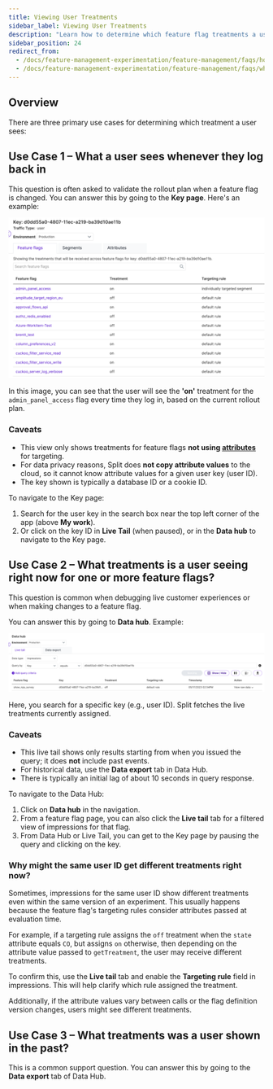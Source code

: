 ```yaml
---
title: Viewing User Treatments
sidebar_label: Viewing User Treatments
description: "Learn how to determine which feature flag treatments a user currently sees, what they will see on subsequent visits, and how to review their past treatment history using the Split dashboard and data tools."
sidebar_position: 24
redirect_from:
  - /docs/feature-management-experimentation/feature-management/faqs/how-can-you-tell-what-treatment-a-user-sees
  - /docs/feature-management-experimentation/feature-management/faqs/why-might-the-same-user-id-get-different-treatments/
---
```


## Overview

There are three primary use cases for determining which treatment a user sees:

## Use Case 1 – What a user sees whenever they log back in

This question is often asked to validate the rollout plan when a feature flag is changed. You can answer this by going to the **Key page**. Here's an example:

![](../static/use-case-1.png)

In this image, you can see that the user will see the **'on'** treatment for the `admin_panel_access` flag every time they log in, based on the current rollout plan.

### Caveats

- This view only shows treatments for feature flags **not using [attributes](/docs/feature-management-experimentation/feature-management/target-with-custom-attributes/)** for targeting.  
- For data privacy reasons, Split does **not copy attribute values** to the cloud, so it cannot know attribute values for a given user key (user ID).  
- The key shown is typically a database ID or a cookie ID.

To navigate to the Key page:

1. Search for the user key in the search box near the top left corner of the app (above **My work**).  
1. Or click on the key ID in **Live Tail** (when paused), or in the **Data hub** to navigate to the Key page.

## Use Case 2 – What treatments is a user seeing right now for one or more feature flags?

This question is common when debugging live customer experiences or when making changes to a feature flag.

You can answer this by going to **Data hub**. Example:

![](../static/use-case-2.png)

Here, you search for a specific key (e.g., user ID). Split fetches the live treatments currently assigned.

### Caveats

- This live tail shows only results starting from when you issued the query; it does **not** include past events.  
- For historical data, use the **Data export** tab in Data Hub.  
- There is typically an initial lag of about 10 seconds in query response.

To navigate to the Data Hub:

1. Click on **Data hub** in the navigation.  
1. From a feature flag page, you can also click the **Live tail** tab for a filtered view of impressions for that flag.  
1. From Data Hub or Live Tail, you can get to the Key page by pausing the query and clicking on the key.

### Why might the same user ID get different treatments right now?

Sometimes, impressions for the same user ID show different treatments even within the same version of an experiment. This usually happens because the feature flag's targeting rules consider attributes passed at evaluation time.

For example, if a targeting rule assigns the `off` treatment when the `state` attribute equals `CO`, but assigns `on` otherwise, then depending on the attribute value passed to `getTreatment`, the user may receive different treatments.

To confirm this, use the **Live tail** tab and enable the **Targeting rule** field in impressions. This will help clarify which rule assigned the treatment.

Additionally, if the attribute values vary between calls or the flag definition version changes, users might see different treatments.

## Use Case 3 – What treatments was a user shown in the past?

This is a common support question. You can answer this by going to the **Data export** tab of Data Hub.

